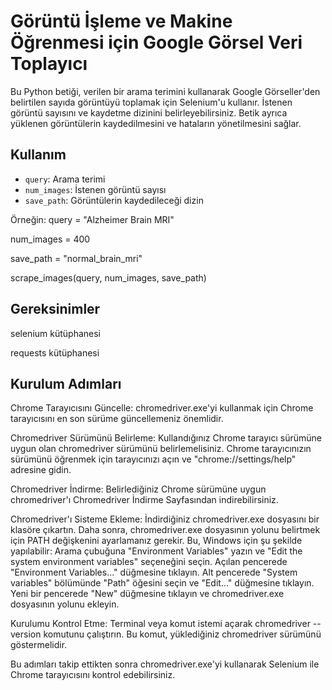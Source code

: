 # Görüntü İşleme ve Makine Öğrenmesi için Google Görsel Veri Toplayıcı

Bu Python betiği, verilen bir arama terimini kullanarak Google Görseller'den belirtilen sayıda görüntüyü toplamak için Selenium'u kullanır. İstenen görüntü sayısını ve kaydetme dizinini belirleyebilirsiniz. Betik ayrıca yüklenen görüntülerin kaydedilmesini ve hataların yönetilmesini sağlar.

## Kullanım

- `query`: Arama terimi
- `num_images`: İstenen görüntü sayısı
- `save_path`: Görüntülerin kaydedileceği dizin

Örneğin:
query = "Alzheimer Brain MRI"


num_images = 400


save_path = "normal_brain_mri"


scrape_images(query, num_images, save_path)

## Gereksinimler

selenium kütüphanesi


requests kütüphanesi


## Kurulum Adımları

  Chrome Tarayıcısını Güncelle: chromedriver.exe'yi kullanmak için Chrome tarayıcısını en son sürüme güncellemeniz önemlidir.

  Chromedriver Sürümünü Belirleme: Kullandığınız Chrome tarayıcı sürümüne uygun olan chromedriver sürümünü belirlemelisiniz. Chrome tarayıcınızın sürümünü öğrenmek için tarayıcınızı açın ve "chrome://settings/help" adresine gidin.

  Chromedriver İndirme: Belirlediğiniz Chrome sürümüne uygun chromedriver'ı Chromedriver İndirme Sayfasından indirebilirsiniz.

  Chromedriver'ı Sisteme Ekleme: İndirdiğiniz chromedriver.exe dosyasını bir klasöre çıkartın. Daha sonra, chromedriver.exe dosyasının yolunu belirtmek için PATH değişkenini ayarlamanız gerekir. Bu, Windows için şu şekilde yapılabilir:
  Arama çubuğuna "Environment Variables" yazın ve "Edit the system environment variables" seçeneğini seçin.
  Açılan pencerede "Environment Variables..." düğmesine tıklayın.
  Alt pencerede "System variables" bölümünde "Path" öğesini seçin ve "Edit..." düğmesine tıklayın.
  Yeni bir pencerede "New" düğmesine tıklayın ve chromedriver.exe dosyasının yolunu ekleyin.

  Kurulumu Kontrol Etme: Terminal veya komut istemi açarak chromedriver --version komutunu çalıştırın. Bu komut, yüklediğiniz chromedriver sürümünü göstermelidir.

Bu adımları takip ettikten sonra chromedriver.exe'yi kullanarak Selenium ile Chrome tarayıcısını kontrol edebilirsiniz.
